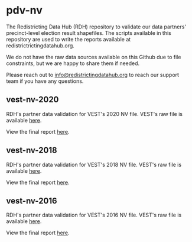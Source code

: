 # pdv-nv

The Redistricting Data Hub (RDH) repository to validate our data partners' precinct-level election result shapefiles. The scripts available in this repository are used to write the reports available at redistrictrictingdatahub.org.

We do not have the raw data sources available on this Github due to file constraints, but we are happy to share them if needed.

Please reach out to info@redistrictingdatahub.org to reach our support team if you have any questions.

## vest-nv-2020

RDH's partner data validation for VEST's 2020 NV file. 
VEST's raw file is available [here](https://dataverse.harvard.edu/file.xhtml?fileId=4863168&version=21.0).

View the final report [here](https://redistrictingdatahub.org/dataset/vest-2020-nevada-precinct-boundaries-and-election-results-shapefile/).

## vest-nv-2018

RDH's partner data validation for VEST's 2018 NV file. 
VEST's raw file is available [here](https://dataverse.harvard.edu/file.xhtml?persistentId=doi:10.7910/DVN/UBKYRU/DLH5DZ&version=47.0).

View the final report [here](https://redistrictingdatahub.org/dataset/vest-2018-nevada-precinct-and-election-results/).

## vest-nv-2016

RDH's partner data validation for VEST's 2016 NV file. 
VEST's raw file is available [here](https://dataverse.harvard.edu/file.xhtml?persistentId=doi:10.7910/DVN/NH5S2I/I2A9FG&version=71.0).

View the final report [here](https://redistrictingdatahub.org/dataset/vest-2016-nevada-precinct-and-election-results/).
